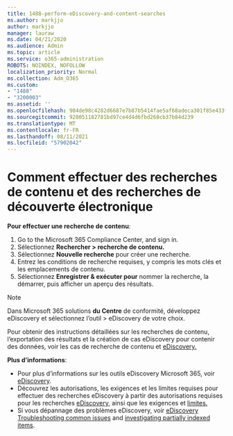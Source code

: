 ```yaml
---
title: 1488-perform-eDiscovery-and-content-searches
ms.author: markjjo
author: markjjo
manager: lauraw
ms.date: 04/21/2020
ms.audience: Admin
ms.topic: article
ms.service: o365-administration
ROBOTS: NOINDEX, NOFOLLOW
localization_priority: Normal
ms.collection: Adm_O365
ms.custom:
- "1488"
- "3200003"
ms.assetid: ''
ms.openlocfilehash: 984de98c4282d6687e7b87b5414fae5af68adeca301f85e433fd126641b7b22a
ms.sourcegitcommit: 920051182781bd97ce4d4d6fbd268cb37b84d239
ms.translationtype: MT
ms.contentlocale: fr-FR
ms.lasthandoff: 08/11/2021
ms.locfileid: "57902042"
---
```

# <a name="how-to-perform-content-searches-and-ediscovery-searches"></a>Comment effectuer des recherches de contenu et des recherches de découverte électronique

**Pour effectuer une recherche de contenu**:

1. Go to the Microsoft 365 Compliance Center, and sign in.
2. Sélectionnez **Rechercher > recherche de contenu.**
3. Sélectionnez **Nouvelle recherche** pour créer une recherche.
4. Entrez les conditions de recherche requises, y compris les mots clés et les emplacements de contenu.
5. Sélectionnez **Enregistrer & exécuter pour** nommer la recherche, la démarrer, puis afficher un aperçu des résultats.

> [!NOTE]
> Dans Microsoft 365 solutions **du Centre** de conformité, développez eDiscovery et sélectionnez l’outil  >  eDiscovery de votre choix. 

Pour obtenir des instructions détaillées sur les recherches de contenu, l’exportation [](https://docs.microsoft.com/microsoft-365/compliance/content-search) des résultats et la création de cas eDiscovery pour contenir des données, voir les cas de recherche de contenu et [eDiscovery.](https://docs.microsoft.com/microsoft-365/compliance/ediscovery-cases)

**Plus d’informations**:

- Pour plus d’informations sur les outils eDiscovery Microsoft 365, voir [eDiscovery](https://docs.microsoft.com/microsoft-365/compliance/ediscovery).
- Découvrez les autorisations, les exigences et les limites requises pour effectuer des recherches eDiscovery à partir des autorisations requises pour les recherches [eDiscovery,](https://docs.microsoft.com/microsoft-365/compliance/assign-ediscovery-permissions) ainsi que les exigences et [limites.](https://docs.microsoft.com/microsoft-365/compliance/limits-for-content-search)
- Si vous dépannage des problèmes eDiscovery, voir [eDiscovery Troubleshooting common issues](https://docs.microsoft.com/microsoft-365/compliance/ediscovery-troubleshooting-common-issues) and [investigating partially indexed items](https://docs.microsoft.com/microsoft-365/compliance/investigating-partially-indexed-items-in-ediscovery).
